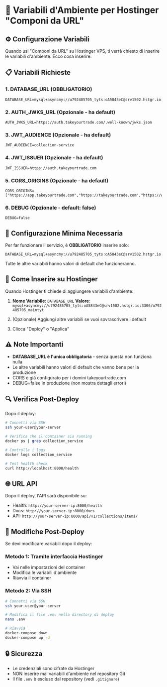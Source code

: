 # 🔐 Variabili d'Ambiente per Hostinger "Componi da URL"

## ⚙️ Configurazione Variabili

Quando usi "Componi da URL" su Hostinger VPS, ti verrà chiesto di inserire le variabili d'ambiente. Ecco cosa inserire:

## 📋 Variabili Richieste

### 1. DATABASE_URL (OBBLIGATORIO)
```
DATABASE_URL=mysql+asyncmy://u792485705_tyts:oA5843eC@srv1502.hstgr.io:3306/u792485705_maintyt
```

### 2. AUTH_JWKS_URL (Opzionale - ha default)
```
AUTH_JWKS_URL=https://auth.takeyourtrade.com/.well-known/jwks.json
```

### 3. JWT_AUDIENCE (Opzionale - ha default)
```
JWT_AUDIENCE=collection-service
```

### 4. JWT_ISSUER (Opzionale - ha default)
```
JWT_ISSUER=https://auth.takeyourtrade.com
```

### 5. CORS_ORIGINS (Opzionale - ha default)
```
CORS_ORIGINS=["https://app.takeyourtrade.com","https://takeyourtrade.com","https://www.takeyourtrade.com"]
```

### 6. DEBUG (Opzionale - default: false)
```
DEBUG=false
```

## 🎯 Configurazione Minima Necessaria

Per far funzionare il servizio, è **OBBLIGATORIO** inserire solo:

```
DATABASE_URL=mysql+asyncmy://u792485705_tyts:oA5843eC@srv1502.hstgr.io:3306/u792485705_maintyt
```

Tutte le altre variabili hanno valori di default che funzioneranno.

## 📝 Come Inserire su Hostinger

Quando Hostinger ti chiede di aggiungere variabili d'ambiente:

1. **Nome Variabile**: `DATABASE_URL`
   **Valore**: `mysql+asyncmy://u792485705_tyts:oA5843eC@srv1502.hstgr.io:3306/u792485705_maintyt`

2. (Opzionale) Aggiungi altre variabili se vuoi sovrascrivere i default

3. Clicca "Deploy" o "Applica"

## ⚠️ Note Importanti

- **DATABASE_URL è l'unica obbligatoria** - senza questa non funziona nulla
- Le altre variabili hanno valori di default che vanno bene per la produzione
- CORS è già configurato per i domini takeyourtrade.com
- DEBUG=false in produzione (non mostra dettagli errori)

## 🔍 Verifica Post-Deploy

Dopo il deploy:

```bash
# Connetti via SSH
ssh your-user@your-server

# Verifica che il container sia running
docker ps | grep collection_service

# Controlla i logs
docker logs collection_service

# Test health check
curl http://localhost:8000/health
```

## 🌐 URL API

Dopo il deploy, l'API sarà disponibile su:
- Health: `http://your-server-ip:8000/health`
- Docs: `http://your-server-ip:8000/docs`
- API: `http://your-server-ip:8000/api/v1/collections/items/`

## 🔧 Modifiche Post-Deploy

Se devi modificare variabili dopo il deploy:

### Metodo 1: Tramite interfaccia Hostinger
- Vai nelle impostazioni del container
- Modifica le variabili d'ambiente
- Riavvia il container

### Metodo 2: Via SSH
```bash
# Connetti via SSH
ssh your-user@your-server

# Modifica il file .env nella directory di deploy
nano .env

# Riavvia
docker-compose down
docker-compose up -d
```

## 🔒 Sicurezza

- Le credenziali sono cifrate da Hostinger
- NON inserire mai variabili d'ambiente nel repository Git
- Il file `.env` è escluso dal repository (vedi `.gitignore`)

